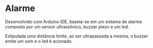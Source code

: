 # Alarme
Desenvolvido com Arduino IDE, baseia-se em um sistema de alarme composto por um sensor ultrassônico, buzzer piezo e um led.

Estipulada uma distância limite, ao ser ultrapassada a mesma, o buzzer emite um som e o led é acionado.
